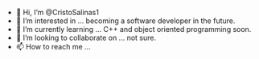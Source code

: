 - 👋 Hi, I’m @CristoSalinas1
- 👀 I’m interested in ... becoming a software developer in the future.
- 🌱 I’m currently learning ... C++ and object oriented programming soon.
- 💞️ I’m looking to collaborate on ... not sure.
- 📫 How to reach me ...

<!---
CristoSalinas1/CristoSalinas1 is a ✨ special ✨ repository because its `README.md` (this file) appears on your GitHub profile.
You can click the Preview link to take a look at your changes.
--->
